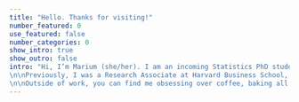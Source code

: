 ```yaml
---
title: "Hello. Thanks for visiting!"
number_featured: 0
use_featured: false
number_categories: 0
show_intro: true
show_outro: false
intro: "Hi, I’m Marium (she/her). I am an incoming Statistics PhD student at Rutgers University, with an interest in developing statistical tools and methodologies that address real-world problems. I enjoy thinking about statistics and data science pedagogy.
\n\nPreviously, I was a Research Associate at Harvard Business School, where I contributed to the development of research tools at the intersection of data science and organizational behavior. Before that, I graduated from Smith College with a degree in Math & Statistical and Data Sciences.
\n\nOutside of work, you can find me obsessing over coffee, baking all sorts of fun desserts (my [baking website](https://mariumtapal.github.io/marium-bakes/)), reading, crafting, and learning new things. \n\nFeel free to contact me via [email](mailto::mariumtapal@gmail.com)!"
---
```


